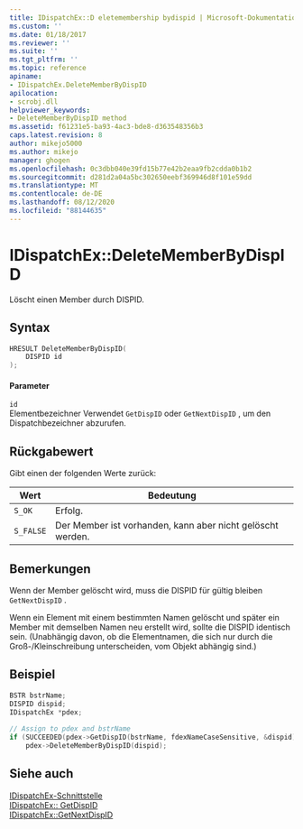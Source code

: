 ```yaml
---
title: IDispatchEx::D eletemembership bydispid | Microsoft-Dokumentation
ms.custom: ''
ms.date: 01/18/2017
ms.reviewer: ''
ms.suite: ''
ms.tgt_pltfrm: ''
ms.topic: reference
apiname:
- IDispatchEx.DeleteMemberByDispID
apilocation:
- scrobj.dll
helpviewer_keywords:
- DeleteMemberByDispID method
ms.assetid: f61231e5-ba93-4ac3-bde8-d363548356b3
caps.latest.revision: 8
author: mikejo5000
ms.author: mikejo
manager: ghogen
ms.openlocfilehash: 0c3dbb040e39fd15b77e42b2eaa9fb2cdda0b1b2
ms.sourcegitcommit: d281d2a04a5bc302650eebf369946d8f101e59dd
ms.translationtype: MT
ms.contentlocale: de-DE
ms.lasthandoff: 08/12/2020
ms.locfileid: "88144635"
---
```

# <a name="idispatchexdeletememberbydispid"></a>IDispatchEx::DeleteMemberByDispID
Löscht einen Member durch DISPID.  
  
## <a name="syntax"></a>Syntax  
  
```cpp
HRESULT DeleteMemberByDispID(  
    DISPID id  
);  
```  
  
#### <a name="parameters"></a>Parameter  
 `id`  
 Elementbezeichner Verwendet `GetDispID` oder `GetNextDispID` , um den Dispatchbezeichner abzurufen.  
  
## <a name="return-value"></a>Rückgabewert  
 Gibt einen der folgenden Werte zurück:  
  
|Wert|Bedeutung|
|-|-|  
|`S_OK`|Erfolg.|  
|`S_FALSE`|Der Member ist vorhanden, kann aber nicht gelöscht werden.|  
  
## <a name="remarks"></a>Bemerkungen  
 Wenn der Member gelöscht wird, muss die DISPID für gültig bleiben `GetNextDispID` .  
  
 Wenn ein Element mit einem bestimmten Namen gelöscht und später ein Member mit demselben Namen neu erstellt wird, sollte die DISPID identisch sein. (Unabhängig davon, ob die Elementnamen, die sich nur durch die Groß-/Kleinschreibung unterscheiden, vom Objekt abhängig sind.)  
  
## <a name="example"></a>Beispiel  
  
```cpp
BSTR bstrName;  
DISPID dispid;  
IDispatchEx *pdex;   
  
// Assign to pdex and bstrName  
if (SUCCEEDED(pdex->GetDispID(bstrName, fdexNameCaseSensitive, &dispid)))  
    pdex->DeleteMemberByDispID(dispid);  
```  
  
## <a name="see-also"></a>Siehe auch  
 [IDispatchEx-Schnittstelle](../../winscript/reference/idispatchex-interface.md)   
 [IDispatchEx:: GetDispID](../../winscript/reference/idispatchex-getdispid.md)   
 [IDispatchEx::GetNextDispID](../../winscript/reference/idispatchex-getnextdispid.md)